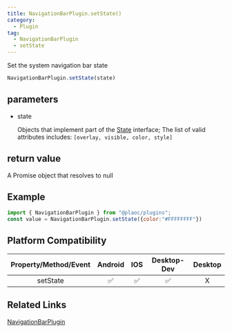 ```yaml
---
title: NavigationBarPlugin.setState()
category:
  - Plugin
tag:
  - NavigationBarPlugin
  - setState 
---
```


Set the system navigation bar state

```js
NavigationBarPlugin.setState(state)
```

## parameters

  - state

    Objects that implement part of the [State](../../interface/state/index.md) interface;
    The list of valid attributes includes: `[overlay, visible, color, style]`

## return value

  A Promise object that resolves to null

## Example
```js
import { NavigationBarPlugin } from "@plaoc/plugins";
const value = NavigationBarPlugin.setState({color:"#FFFFFFFF"})
```


## Platform Compatibility

| Property/Method/Event| Android | IOS | Desktop-Dev | Desktop |
|:--------------------:|:-------:|:---:|:-----------:|:-------:|
| setState             | ✅       | ✅  | ✅          | X       |

## Related Links

[NavigationBarPlugin](./index.md)



